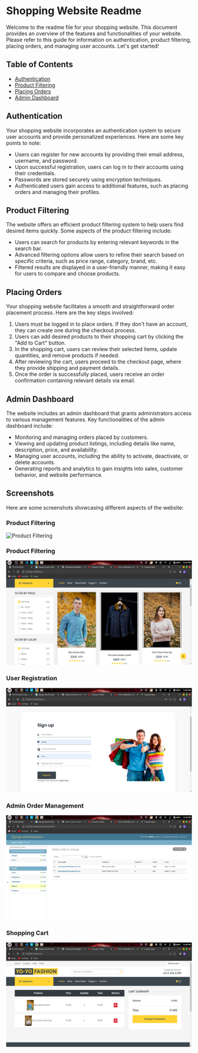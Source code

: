 # Shopping Website Readme

Welcome to the readme file for your shopping website. This document provides an overview of the features and functionalities of your website. Please refer to this guide for information on authentication, product filtering, placing orders, and managing user accounts. Let's get started!

## Table of Contents
- [Authentication](#authentication)
- [Product Filtering](#product-filtering)
- [Placing Orders](#placing-orders)
- [Admin Dashboard](#admin-dashboard)

## Authentication
Your shopping website incorporates an authentication system to secure user accounts and provide personalized experiences. Here are some key points to note:

- Users can register for new accounts by providing their email address, username, and password.
- Upon successful registration, users can log in to their accounts using their credentials.
- Passwords are stored securely using encryption techniques.
- Authenticated users gain access to additional features, such as placing orders and managing their profiles.

## Product Filtering
The website offers an efficient product filtering system to help users find desired items quickly. Some aspects of the product filtering include:

- Users can search for products by entering relevant keywords in the search bar.
- Advanced filtering options allow users to refine their search based on specific criteria, such as price range, category, brand, etc.
- Filtered results are displayed in a user-friendly manner, making it easy for users to compare and choose products.

## Placing Orders
Your shopping website facilitates a smooth and straightforward order placement process. Here are the key steps involved:

1. Users must be logged in to place orders. If they don't have an account, they can create one during the checkout process.
2. Users can add desired products to their shopping cart by clicking the "Add to Cart" button.
3. In the shopping cart, users can review their selected items, update quantities, and remove products if needed.
4. After reviewing the cart, users proceed to the checkout page, where they provide shipping and payment details.
5. Once the order is successfully placed, users receive an order confirmation containing relevant details via email.

## Admin Dashboard
The website includes an admin dashboard that grants administrators access to various management features. Key functionalities of the admin dashboard include:

- Monitoring and managing orders placed by customers.
- Viewing and updating product listings, including details like name, description, price, and availability.
- Managing user accounts, including the ability to activate, deactivate, or delete accounts.
- Generating reports and analytics to gain insights into sales, customer behavior, and website performance.

## Screenshots
Here are some screenshots showcasing different aspects of the website:

### Product Filtering
![Product Filtering](https://github.com/igNitesh/YOYOFashion/raw/master/screenshot/homepage.png)
### Product Filtering
![Product Filtering](https://github.com/igNitesh/YOYOFashion/raw/master/screenshot/shop2.png)

### User Registration
![User Registration](https://github.com/igNitesh/YOYOFashion/raw/master/screenshot/signup.png)

### Admin Order Management
![Admin Order Management](https://github.com/igNitesh/YOYOFashion/raw/master/screenshot/order%20admin.png)

### Shopping Cart
![Shopping Cart](https://github.com/igNitesh/YOYOFashion/raw/master/screenshot/cart.png)

